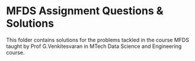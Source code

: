 # MFDS Assignment Questions & Solutions

This folder contains solutions for the problems tackled in the course MFDS taught by Prof G.Venkitesvaran in MTech Data Science and Engineering course.